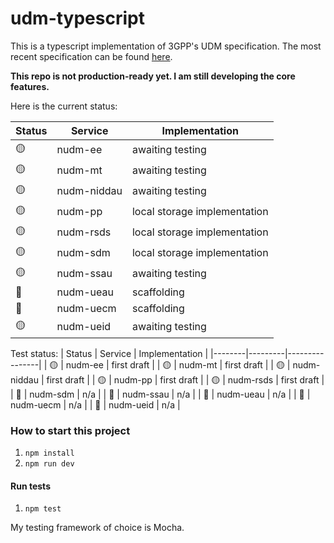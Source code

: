 # udm-typescript

This is a typescript implementation of 3GPP's UDM specification. The most recent specification can be found [here](https://portal.3gpp.org/desktopmodules/Specifications/SpecificationDetails.aspx?specificationId=3342).

**This repo is not production-ready yet. I am still developing the core features.**

Here is the current status:

| Status | Service | Implementation |
|--------|---------|----------------|
| 🟡 | nudm-ee | awaiting testing |
| 🟡 | nudm-mt | awaiting testing |
| 🟡 | nudm-niddau | awaiting testing |
| 🟡 | nudm-pp | local storage implementation |
| 🟡 | nudm-rsds | local storage implementation |
| 🟡 | nudm-sdm | local storage implementation |
| 🟡 | nudm-ssau | awaiting testing |
| 🔴 | nudm-ueau | scaffolding |
| 🔴 | nudm-uecm | scaffolding |
| 🟡 | nudm-ueid | awaiting testing |


Test status:
| Status | Service | Implementation |
|--------|---------|----------------|
| 🟡 | nudm-ee | first draft |
| 🟡 | nudm-mt | first draft |
| 🟡 | nudm-niddau | first draft |
| 🟡 | nudm-pp | first draft |
| 🟡 | nudm-rsds | first draft |
| 🔴 | nudm-sdm | n/a |
| 🔴 | nudm-ssau | n/a |
| 🔴 | nudm-ueau | n/a |
| 🔴 | nudm-uecm | n/a |
| 🔴 | nudm-ueid | n/a |

### How to start this project
1. `npm install`
2. `npm run dev`

#### Run tests
1. `npm test`

My testing framework of choice is Mocha.